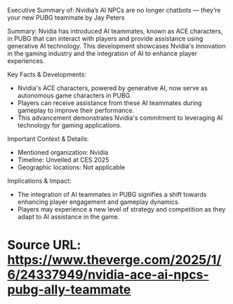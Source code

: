 
Executive Summary of: Nvidia’s AI NPCs are no longer chatbots — they’re your new PUBG teammate by Jay Peters

Summary:
Nvidia has introduced AI teammates, known as ACE characters, in PUBG that can interact with players and provide assistance using generative AI technology. This development showcases Nvidia's innovation in the gaming industry and the integration of AI to enhance player experiences.

Key Facts & Developments:
- Nvidia's ACE characters, powered by generative AI, now serve as autonomous game characters in PUBG.
- Players can receive assistance from these AI teammates during gameplay to improve their performance.
- This advancement demonstrates Nvidia's commitment to leveraging AI technology for gaming applications.

Important Context & Details:
- Mentioned organization: Nvidia
- Timeline: Unveiled at CES 2025
- Geographic locations: Not applicable

Implications & Impact:
- The integration of AI teammates in PUBG signifies a shift towards enhancing player engagement and gameplay dynamics.
- Players may experience a new level of strategy and competition as they adapt to AI assistance in the game.

Source URL: https://www.theverge.com/2025/1/6/24337949/nvidia-ace-ai-npcs-pubg-ally-teammate
==================================================
